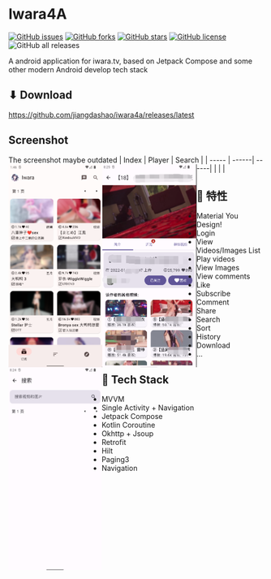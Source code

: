 # Iwara4A
[![GitHub issues](https://img.shields.io/github/issues/jiangdashao/iwara4a)](https://github.com/jiangdashao/iwara4a/issues)
[![GitHub forks](https://img.shields.io/github/forks/jiangdashao/iwara4a)](https://github.com/jiangdashao/iwara4a/network)
[![GitHub stars](https://img.shields.io/github/stars/jiangdashao/iwara4a)](https://github.com/jiangdashao/iwara4a/stargazers)
[![GitHub license](https://img.shields.io/github/license/jiangdashao/iwara4a)](https://github.com/jiangdashao/iwara4a)
![GitHub all releases](https://img.shields.io/github/downloads/jiangdashao/iwara4a/total)

A android application for iwara.tv, based on Jetpack Compose and some other modern Android develop tech stack

## ⬇ Download
https://github.com/jiangdashao/iwara4a/releases/latest

## Screenshot
The screenshot maybe outdated
| Index | Player | Search |
| ----- | ------| ------|
| <img src="../index.png" align="left" height="400">| <img src="../play.png" align="left" height="400">| <img src="../search.png" align="left" height="400">

## 🚩 特性
* Material You Design!
* Login
* View Videos/Images List
* Play videos
* View Images
* View comments
* Like
* Subscribe
* Comment
* Share
* Search
* Sort
* History
* Download
* ...

## 🎨 Tech Stack
* MVVM 
* Single Activity + Navigation
* Jetpack Compose 
* Kotlin Coroutine
* Okhttp + Jsoup
* Retrofit
* Hilt 
* Paging3
* Navigation